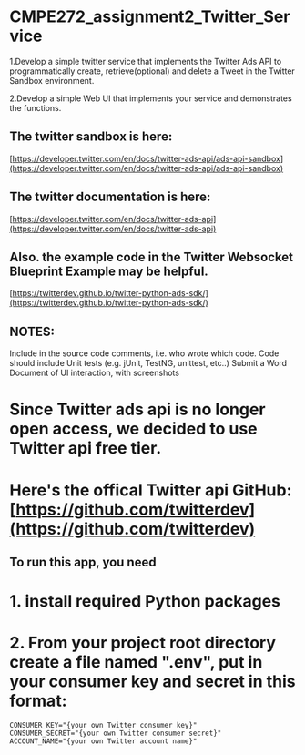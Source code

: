 # CMPE272_assignment2_Twitter_Service
1.Develop a simple twitter service that implements the Twitter Ads API to programmatically create, retrieve(optional) and delete a Tweet in the Twitter Sandbox environment.

2.Develop a simple Web UI that  implements your service and demonstrates the functions.

## The twitter sandbox is here:
[https://developer.twitter.com/en/docs/twitter-ads-api/ads-api-sandbox](https://developer.twitter.com/en/docs/twitter-ads-api/ads-api-sandbox)

## The twitter documentation is here:

[https://developer.twitter.com/en/docs/twitter-ads-api](https://developer.twitter.com/en/docs/twitter-ads-api)

## Also. the example code in the Twitter Websocket Blueprint Example may be helpful.

[https://twitterdev.github.io/twitter-python-ads-sdk/](https://twitterdev.github.io/twitter-python-ads-sdk/)

## NOTES:
Include in the source code comments, i.e. who wrote which code.
Code should include Unit tests (e.g. jUnit, TestNG, unittest, etc..)
Submit a Word Document of UI interaction, with screenshots

# Since Twitter ads api is no longer open access, we decided to use Twitter api free tier.
# Here's the offical Twitter api GitHub: [https://github.com/twitterdev](https://github.com/twitterdev)

## To run this app, you need
# 1. install required Python packages
# 2. From your project root directory create a file named ".env", put in your consumer key and secret in this format:
```linguist
CONSUMER_KEY="{your own Twitter consumer key}"
CONSUMER_SECRET="{your own Twitter consumer secret}"
ACCOUNT_NAME="{your own Twitter account name}"
```
